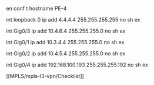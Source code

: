 en
conf t
hostname PE-4

int loopback 0
ip add 4.4.4.4 255.255.255.255
no sh
ex

int Gig0/3
ip add 10.4.6.4 255.255.255.0
no sh
ex

int Gig0/1
ip add 10.3.4.4 255.255.255.0
no sh
ex

int Gig0/2
ip add 10.4.5.4 255.255.255.0
no sh
ex

int Gig0/4
ip add 192.168.100.193 255.255.255.192
no sh
ex

[[MPLS/mpls-l3-vpn/Checklist]]